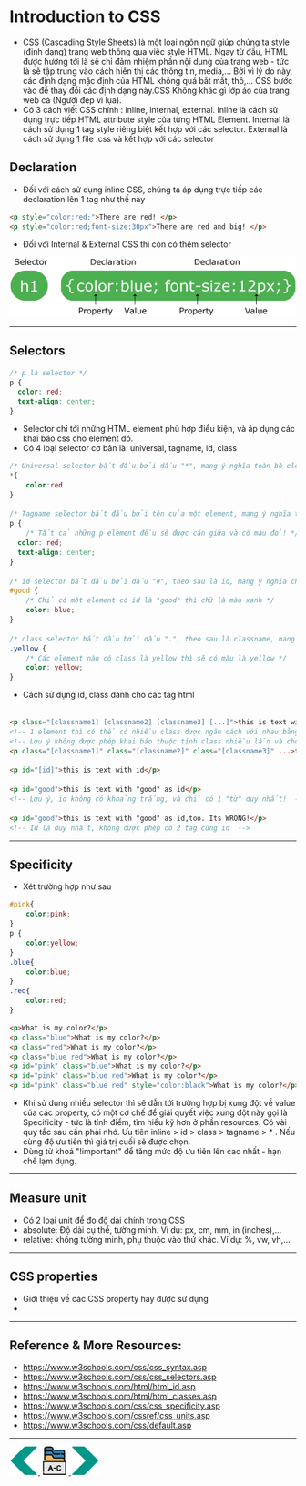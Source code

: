 # Introduction to CSS
- CSS (Cascading Style Sheets) là một loại ngôn ngữ giúp chúng ta style (định dạng) trang web thông qua việc style HTML. Ngay từ đầu, HTML được hướng tới là sẽ chỉ đảm nhiệm phần nội dung của trang web - tức là sẽ tập trung vào cách hiển thị các thông tin, media,... Bởi vì lý do này, các định dạng mặc định của HTML không quá bắt mắt, thô,... CSS bước vào để thay đổi các định dạng này.CSS Không khác gì lớp áo của trang web cả (Người đẹp vì lụa).
- Có 3 cách viết CSS chính : inline, internal, external. Inline là cách sử dụng trực tiếp HTML attribute style của từng HTML Element. Internal là cách sử dụng 1 tag style riêng biệt kết hợp với các selector. External là cách sử dụng 1 file .css và kết hợp với các selector
 
## Declaration
- Đối với cách sử dụng inline CSS, chúng ta áp dụng trực tiếp các declaration lên 1 tag như thế này 
```html
<p style="color:red;">There are red! </p>
<p style="color:red;font-size:30px">There are red and big! </p>
```
- Đối với Internal & External CSS thì còn có thêm selector
<img src="../sources/C4EJS/C4EJS-Lecture-2.2.png" alt="css syntax">

---

## Selectors
```css
/* p là selector */
p {
  color: red;
  text-align: center;
}
```
- Selector chỉ tới những HTML element phù hợp điều kiện, và áp dụng các khai báo css cho element đó.
- Có 4 loại selector cơ bản là: universal, tagname, id, class
```css
/* Universal selector bắt đầu bởi dấu "*", mang ý nghĩa toàn bộ element đều phù hợp*/
*{
    color:red
}

/* Tagname selector bắt đầu bởi tên của một element, mang ý nghĩa toàn bộ element cùng loại đều phù hợp */
p {
    /* Tất cả những p element đều sẽ được căn giữa và có màu đỏ! */
  color: red;
  text-align: center;
}

/* id selector bắt đầu bởi dấu "#", theo sau là id, mang ý nghĩa chỉ 1 element có id phù hợp*/
#good { 
    /* Chỉ có một element có id là "good" thì chữ là màu xanh */
    color: blue;
}

/* class selector bắt đầu bởi dấu ".", theo sau là classname, mang ý nghĩa toàn bộ element mang class đó đều phù hợp */
.yellow { 
    /* Các element nào có class là yellow thì sẽ có màu là yellow */
    color: yellow;
}

```
- Cách sử dụng id, class dành cho các tag html
```html

<p class="[classname1] [classname2] [classname3] [...]">this is text with classes</p>
<!-- 1 element thì có thể có nhiều class được ngăn cách với nhau bằng khoảng trắng. -->
<!-- Lưu ý không được phép khai báo thuộc tính class nhiều lần và cho rằng đây là việc thêm class mới -->
<p class="[classname1]" class="[classname2]" class="[classname3]" ...>this is text with classes but WRONG</p>

<p id="[id]">this is text with id</p>

<p id="good">this is text with "good" as id</p>
<!-- Lưu ý, id không có khoảng trắng, và chỉ có 1 "từ" duy nhất!  -->

<p id="good">this is text with "good" as id,too. Its WRONG!</p>
<!-- Id là duy nhất, không được phép có 2 tag cùng id  -->

```
---

## Specificity
- Xét trường hợp như sau
```css
#pink{
    color:pink;
}
p {
    color:yellow;
}
.blue{
    color:blue;
}
.red{
    color:red;
}
```

```html
<p>What is my color?</p>
<p class="blue">What is my color?</p>
<p class="red">What is my color?</p>
<p class="blue red">What is my color?</p>
<p id="pink" class="blue">What is my color?</p>
<p id="pink" class="blue red">What is my color?</p>
<p id="pink" class="blue red" style="color:black">What is my color?</p>
```
- Khi sử dụng nhiều selector thì sẽ dẫn tới trường hợp bị xung đột về value của các property, có một cơ chế để giải quyết việc xung đột này gọi là Specificity - tức là tính điểm, tìm hiểu kỹ hơn ở phần resources. Có vài quy tắc sau cần phải nhớ. Ưu tiên inline > id > class > tagname > * . Nếu cùng độ ưu tiên thì giá trị cuối sẽ được chọn.
- Dùng từ khoá "!important" để tăng mức độ ưu tiên lên cao nhất - hạn chế lạm dụng.
---

## Measure unit
- Có 2 loại unit để đo độ dài chính trong CSS 
- absolute: Độ dài cụ thể, tường minh. Ví dụ: px, cm, mm, in (inches),...
- relative: không tường minh, phụ thuộc vào thứ khác. Ví dụ: %, vw, vh,...

---

## CSS properties
- Giới thiệu về các CSS property hay được sử dụng 
- 
---

## Reference & More Resources: 
* https://www.w3schools.com/css/css_syntax.asp
* https://www.w3schools.com/css/css_selectors.asp
* https://www.w3schools.com/html/html_id.asp
* https://www.w3schools.com/html/html_classes.asp
* https://www.w3schools.com/css/css_specificity.asp
* https://www.w3schools.com/cssref/css_units.asp
* https://www.w3schools.com/css/default.asp
---
<!-- Navigator -->
<div>
<a href="Lecture-02.1.HTML-II.md">
    <img width=50 src="../sources/left-arrow.svg" >
</a>
<a href="..">
    <img width=50 src="../sources/index.svg" >
</a>
<a href="Lecture-02.3.CSS.md">
    <img  width=50 src="../sources/right-arrow.svg">
    </a>
</div>
<!-- Navigator -->